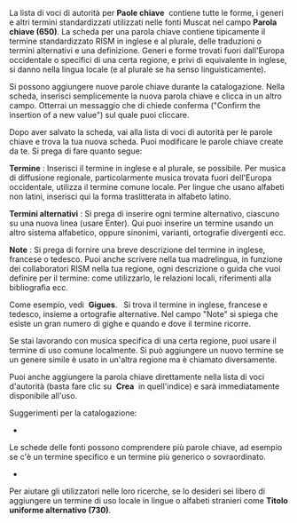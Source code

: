 La lista di voci di autorità per **Paole chiave** &nbsp;contiene tutte le forme, i generi e altri termini standardizzati utilizzati nelle fonti Muscat nel campo **Parola chiave (650)**. La scheda per una parola chiave contiene tipicamente il termine standardizzato RISM in inglese e al plurale, delle traduzioni o termini alternativi e una definizione. Generi e forme trovati fuori dall'Europa occidentale o specifici di una certa regione, e privi di equivalente in inglese, si danno nella lingua locale (e al plurale se ha senso linguisticamente).

Si possono aggiungere nuove parole chiave durante la catalogazione. Nella scheda, inserisci semplicemente la nuova parola chiave e clicca in un altro campo. Otterrai un messaggio che di chiede conferma ("Confirm the insertion of a new value") sul quale puoi cliccare.

Dopo aver salvato la scheda, vai alla lista di voci di autorità per le parole chiave e trova la tua nuova scheda. Puoi modificare le parole chiave create da te. Si prega di fare quanto segue:

**Termine** : Inserisci il termine in inglese e al plurale, se possibile. Per musica di diffusione regionale, particolarmente musica trovata fuori dell'Europa occidentale, utilizza il termine comune locale. Per lingue che usano alfabeti non latini, inserisci qui la forma traslitterata in alfabeto latino.

**Termini alternativi** : Si prega di inserire ogni termine alternativo, ciascuno su una nuova linea (usare Enter). Qui puoi inserire un termine usando un altro sistema alfabetico, oppure sinonimi, varianti, ortografie divergenti ecc.

**Note** : Si prega di fornire una breve descrizione del termine in inglese, francese o tedesco. Puoi anche scrivere nella tua madrelingua, in funzione dei collaboratori RISM nella tua regione, ogni descrizione o guida che vuoi definire per il termine: come utilizzarlo, le relazioni locali, riferimenti alla bibliografia ecc.

Come esempio, vedi&nbsp; **Gigues**. **&nbsp;** Si trova il termine in inglese, francese e tedesco, insieme a ortografie alternative. Nel campo "Note" si spiega che esiste un gran numero di gighe e quando e dove il termine ricorre.

Se stai lavorando con musica specifica di una certa regione, puoi usare il termine di uso&nbsp;comune localmente. Si può aggiungere un nuovo termine se un genere simile è usato in un'altra regione ma è chiamato diversamente.

Puoi anche aggiungere la parola chiave direttamente nella lista di voci d'autorità (basta fare clic su&nbsp; **Crea** &nbsp;in quell'indice) e sarà immediatamente disponibile all'uso.

Suggerimenti per la catalogazione:

- 

Le schede delle fonti possono comprendere più parole chiave, ad esempio se c'è un termine specifico e un termine più generico o sovraordinato.

- 

Per aiutare gli utilizzatori nelle loro ricerche, se lo desideri&nbsp;sei libero di aggiungere un termine di uso locale in lingue o alfabeti&nbsp;stranieri come **Titolo uniforme alternativo (730)**.&nbsp;